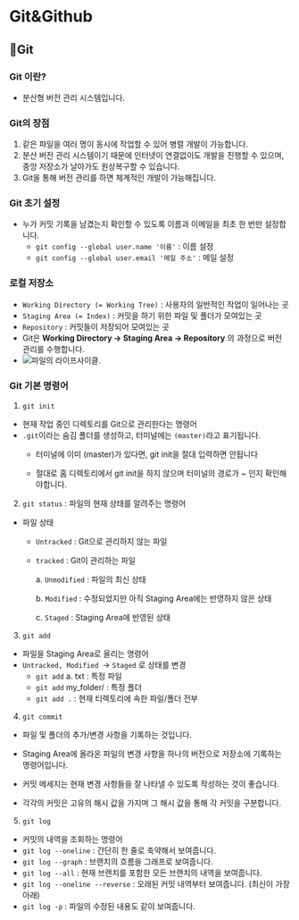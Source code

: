 # Git&Github

## 🔸Git

### Git 이란?

- 분산형 버전 관리 시스템입니다.



### Git의 장점

1. 같은 파일을 여러 명이 동시에 작업할 수 있어 병렬 개발이 가능합니다.
2. 분산 버전 관리 시스템이기 때문에 인터넷이 연결없이도 개발을 진행할 수 있으며, 중앙 저장소가 날아가도 원상복구할 수 있습니다.
3. Git을 통해 버전 관리를 하면 체계적인 개발이 가능해집니다.



### Git 초기 설정

- 누가 커밋 기록을 남겼는지 확인할 수 있도록 이름과 이메일을 최초 한 번만 설정합니다. 
  - `git config --global user.name '이름'` : 이름 설정
  - `git config --global user.email '메일 주소'` : 메일 설정

### 로컬 저장소

- `Working Directory (= Working Tree)` : 사용자의 일반적인 작업이 일어나는 곳
- `Staging Area (= Index)` : 커밋을 하기 위한 파일 및 폴더가 모여있는 곳
- `Repository` : 커밋들이 저장되어 모여있는 곳
- Git은 **Working Directory → Staging Area → Repository** 의 과정으로 버전 관리를 수행합니다.
- ![파일의 라이프사이클.](https://git-scm.com/book/en/v2/images/lifecycle.png)

### Git 기본 명령어

1. `git init` 
  - 현재 작업 중인 디렉토리를 Git으로 관리한다는 명령어
  - `.git`이라는 숨김 폴더를 생성하고, 터미널에는 `(master)`라고 표기됩니다.
     - 터미널에 이미 (master)가 있다면, git init을 절대 입력하면 안됩니다

     - 절대로 홈 디렉토리에서 git init을 하지 않으며 터미널의 경로가 ~ 인지 확인해야합니다.

2. `git status` : 파일의 현재 상태를 알려주는 명령어

 - 파일 상태

   - `Untracked` : Git으로 관리하지 않는 파일

   - `tracked` : Git이 관리하는 파일

     a. `Unmodified` : 파일의 최신 상태

     b. `Modified` : 수정되었지만 아직 Staging Area에는 반영하지 않은 상태

     c. `Staged` : Staging Area에 반영된 상태

3. `git add`

 - 파일을 Staging Area로 올리는 명령어
 - `Untracked, Modified `→ `Staged` 로 상태를 변경
     - `git add` a. txt : 특정 파일
     - `git add` my_folder/ : 특정 폴더
     - `git add .` : 현재 티렉토리에 속한 파일/폴더 전부

4. `git commit`

- 파일 및 폴더의 추가/변경 사항을 기록하는 것입니다.

- Staging Area에 올라온 파일의 변경 사항을 하나의 버전으로 저장소에 기록하는 명령어입니다.
- 커밋 메세지는 현재 변경 사항들을 잘 나타낼 수 있도록 작성하는 것이 좋습니다.
- 각각의 커밋은 고유의 해시 값을 가지며 그 해시 값을 통해 각 커밋을 구분합니다.

5. `git log`

- 커밋의 내역을 조회하는 명령어
- `git log --oneline` : 간단히 한 줄로 축약해서 보여줍니다.
- `git log --graph` : 브랜치의 흐름을 그래프로 보여줍니다.
- `git log --all` : 현재 브랜치를 포함한 모든 브랜치의 내역을 보여줍니다.
- `git log --oneline --reverse` : 오래된 커밋 내역부터 보여줍니다. (최신이 가장 아래)
- `git log -p` : 파일의 수정된 내용도 같이 보여줍니다.
